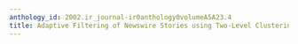 ```yaml
---
anthology_id: 2002.ir_journal-ir0anthology0volumeA5A23.4
title: Adaptive Filtering of Newswire Stories using Two-Level Clustering
---
```

